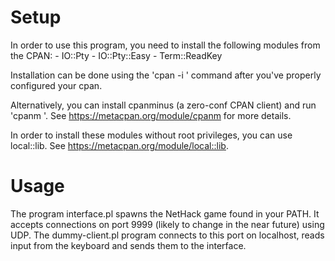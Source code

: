 # Setup

In order to use this program, you need to install the following modules from
the CPAN:
	- IO::Pty
	- IO::Pty::Easy
	- Term::ReadKey

Installation can be done using the 'cpan -i <module>' command after you've
properly configured your cpan.

Alternatively, you can install cpanminus (a zero-conf CPAN client) and run
'cpanm <module>'. See https://metacpan.org/module/cpanm for more details.

In order to install these modules without root privileges, you can use
local::lib. See https://metacpan.org/module/local::lib.


# Usage

The program interface.pl spawns the NetHack game found in your PATH. It
accepts connections on port 9999 (likely to change in the near future) using
UDP. The dummy-client.pl program connects to this port on localhost, reads
input from the keyboard and sends them to the interface.
